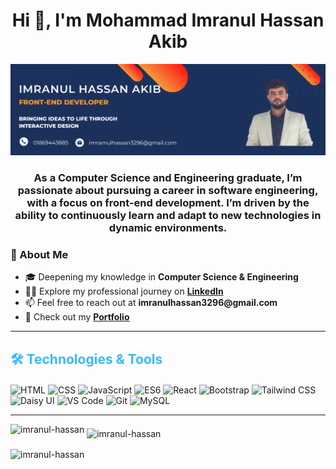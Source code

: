 <h1 align="center">Hi 👋, I'm  Mohammad Imranul Hassan Akib</h1>
<div align="center"" > <img src="2.png"> </div>
<h3 align="center">As a Computer Science and Engineering graduate, I’m passionate about pursuing a career in software engineering, with a focus on front-end development. I’m driven by the ability to continuously learn and adapt to new technologies in dynamic environments.</h3>

<!-- About Me -->
### 🌱 About Me
<ul>
    <li>🎓 Deepening my knowledge in <strong>Computer Science & Engineering</strong></li>
    <li>👨‍💻 Explore my professional journey on <a href="https://www.linkedin.com/in/mohammad-imranul-hassan-akib-73a510245/" target="_blank"><strong>LinkedIn</strong></a></li>
    <li>📫 Feel free to reach out at <strong>imranulhassan3296@gmail.com</strong></li>
    <li>📄 Check out my <a href="https://imranul-hassan-portfolio.netlify.app" target="_blank"><strong>Portfolio</strong></a></li>
  </ul>

---

<!-- Technologies & Tools -->
<h2 align="left" style="color: #36BCF7;">🛠️ Technologies & Tools</h2>
<div align="left" style="margin-top: 20px;">
  <p>
    <img src="https://img.shields.io/badge/HTML-E34F26?style=flat-square&logo=html5&logoColor=white" alt="HTML">
    <img src="https://img.shields.io/badge/CSS-1572B6?style=flat-square&logo=css3&logoColor=white" alt="CSS">
    <img src="https://img.shields.io/badge/JavaScript-F7DF1E?style=flat-square&logo=javascript&logoColor=black" alt="JavaScript">
    <img src="https://img.shields.io/badge/ES6-F7DF1E?style=flat-square&logo=javascript&logoColor=black" alt="ES6">
    <img src="https://img.shields.io/badge/React-20232A?style=flat-square&logo=react&logoColor=61DAFB" alt="React">
    <img src="https://img.shields.io/badge/Bootstrap-563D7C?style=flat-square&logo=bootstrap&logoColor=white" alt="Bootstrap">
    <img src="https://img.shields.io/badge/Tailwind_CSS-38B2AC?style=flat-square&logo=tailwind-css&logoColor=white" alt="Tailwind CSS">
    <img src="https://img.shields.io/badge/Daisy_UI-FF1493?style=flat-square" alt="Daisy UI">
    <img src="https://img.shields.io/badge/VS_Code-007ACC?style=flat-square&logo=visual-studio-code&logoColor=white" alt="VS Code">
    <img src="https://img.shields.io/badge/Git-F05032?style=flat-square&logo=git&logoColor=white" alt="Git">
    <img src="https://img.shields.io/badge/MySQL-4479A1?style=flat-square&logo=mysql&logoColor=white" alt="MySQL">
  </p>
</div>

---

<!-- GitHub Stats -->
<p>
  <img align="left" src="https://github-readme-stats.vercel.app/api/top-langs?username=imranul-hassan&show_icons=true&locale=en&layout=compact" alt="imranul-hassan" />
</p>
<p style="margin-top: 20px;">&nbsp;<img align="center" src="https://github-readme-stats.vercel.app/api?username=imranul-hassan&show_icons=true&locale=en" alt="imranul-hassan" /></p>
<p><img align="center" src="https://github-readme-streak-stats.herokuapp.com/?user=imranul-hassan&" alt="imranul-hassan" /></p>
